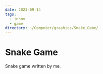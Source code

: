 ```yaml
---
date: 2023-09-14
tags:
  - inbox
  - game
directory: ~/Computer/graphics/Snake_Game/
---
```


# Snake Game

Snake game written by me.


